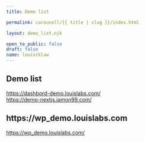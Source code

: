 ```yaml
---
title: Demo list

permalink: carousell/{{ title | slug }}/index.html

layout: demo_list.njk

open_to_public: false
draft: false
name: louiscklaw
---
```


## Demo list

<div class="list-container">
<div class="list">
    <div>
        <a href="https://dashbord-demo.louislabs.com/"
            target="_blank" rel="noopener noreferrer"
            >
            https://dashbord-demo.louislabs.com/
        </a>
    </div>
    <div>
        <a href="https://demo-nextjs.iamon99.com/"
            target="_blank" rel="noopener noreferrer"
            >
            https://demo-nextjs.iamon99.com/
        </a>
    </div>
    <div>
        <h2>https://wp_demo.louislabs.com</h2>
        <a href="https://wp_demo.louislabs.com/"
            target="_blank" rel="noopener noreferrer"
            >
            https://wp_demo.louislabs.com/
        </a>
    </div>
    
</div>
</div>
